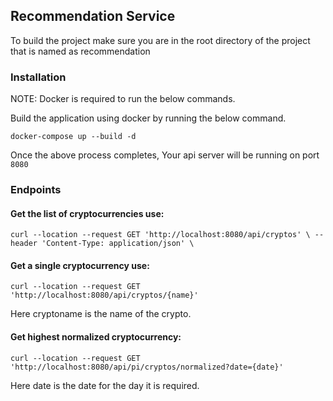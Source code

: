 ## Recommendation Service

To build the project make sure you are in the root directory of the project that is named as recommendation


### Installation

NOTE: Docker is required to run the below commands.

Build the application using docker by running the below command.

````docker-compose up --build -d````

Once the above process completes, Your api server will be running on port ``8080``

### Endpoints

#### Get the list of cryptocurrencies use:

``curl --location --request GET 'http://localhost:8080/api/cryptos' \
--header 'Content-Type: application/json' \
``

#### Get a single cryptocurrency use:

`` curl --location --request GET 'http://localhost:8080/api/cryptos/{name}' ``

Here cryptoname is the name of the crypto.

#### Get highest normalized cryptocurrency:


`` curl --location --request GET 'http://localhost:8080/api/pi/cryptos/normalized?date={date}' ``

Here date is the date for the day it is required.